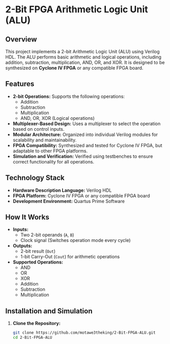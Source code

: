 # 2-Bit FPGA Arithmetic Logic Unit (ALU)

## Overview
This project implements a 2-bit Arithmetic Logic Unit (ALU) using Verilog HDL. The ALU performs basic arithmetic and logical operations, including addition, subtraction, multiplication, AND, OR, and XOR. It is designed to be synthesized on **Cyclone IV FPGA** or any compatible FPGA board.

## Features
- **2-bit Operations:** Supports the following operations:
  - Addition
  - Subtraction
  - Multiplication
  - AND, OR, XOR (Logical operations)
- **Multiplexer-Based Design:** Uses a multiplexer to select the operation based on control inputs.
- **Modular Architecture:** Organized into individual Verilog modules for scalability and maintainability.
- **FPGA Compatibility:** Synthesized and tested for Cyclone IV FPGA, but adaptable to other FPGA platforms.
- **Simulation and Verification:** Verified using testbenches to ensure correct functionality for all operations.

## Technology Stack
- **Hardware Description Language:** Verilog HDL
- **FPGA Platform:** Cyclone IV FPGA or any compatible FPGA board
- **Development Environment:** Quartus Prime Software


## How It Works
- **Inputs:**
  - Two 2-bit operands (`A`, `B`)
  - Clock signal (Switches operation mode every cycle)
- **Outputs:**
  - 2-bit result (`Out`)
  - 1-bit Carry-Out (`Cout`) for arithmetic operations
- **Supported Operations:**
  - AND
  - OR
  - XOR
  - Addition
  - Subtraction
  - Multiplication

## Installation and Simulation
1. **Clone the Repository:**
   ```bash
   git clone https://github.com/motawe3theking/2-Bit-FPGA-ALU.git
   cd 2-Bit-FPGA-ALU
